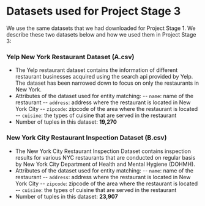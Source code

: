# Datasets used for Project Stage 3

We use the same datasets that we had downloaded for Project Stage 1. We describe these two datasets below and how we used them in Project Stage 3:

### Yelp New York Restaurant Dataset (A.csv)
  - The Yelp restaurant dataset contains the information of different restaurant businesses acquired using the search api provided by Yelp. The dataset has been narrowed down to focus on only the restaurants in New York.
  - Attributes of the dataset used for entity matching:
    -- `name`: name of the restaurant
    -- `address`: address where the restaurant is located in New York City
    -- `zipcode`: zipcode of the area where the restaurant is located
    -- `cuisine`: the types of cuisine that are served in the restaurant
- Number of tuples in this dataset: **19,270**

### New York City Restaurant Inspection Dataset (B.csv)
 - The New York City Restaurant Inspection Dataset contains inspection results for various NYC restaurants that are conducted on regular basis by New York City Department of Health and Mental Hygiene (DOHMH).
 - Attributes of the dataset used for entity matching:
 -- `name`: name of the restaurant
 -- `address`: address where the restaurant is located in New York City
 -- `zipcode`: zipcode of the area where the restaurant is located
 -- `cuisine`: the types of cuisine that are served in the restaurant
- Number of tuples in this dataset: **23,907**